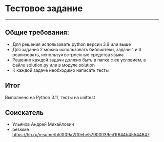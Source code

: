 # Тестовое задание

---

## Общие требования:

* Для решения использовать python версии 3.9 или выше
* Для задания 2 можно использовать библиотеки, задачи 1 и 3 реализовать, используя встроенные средства языка
* Решение каждой задачи должно быть в папке с ее условием, в файле solution.py или в модуле solution
* К каждой задаче необходимо написать тесты

## Итог
Выполнено на Python 3.11, тесты на unittest

## Соискатель
- Ульянов Андрей Михайлович  
- резюме https://hh.ru/resume/b53f09a2ff0ebe57900039ed1f644b45544647
